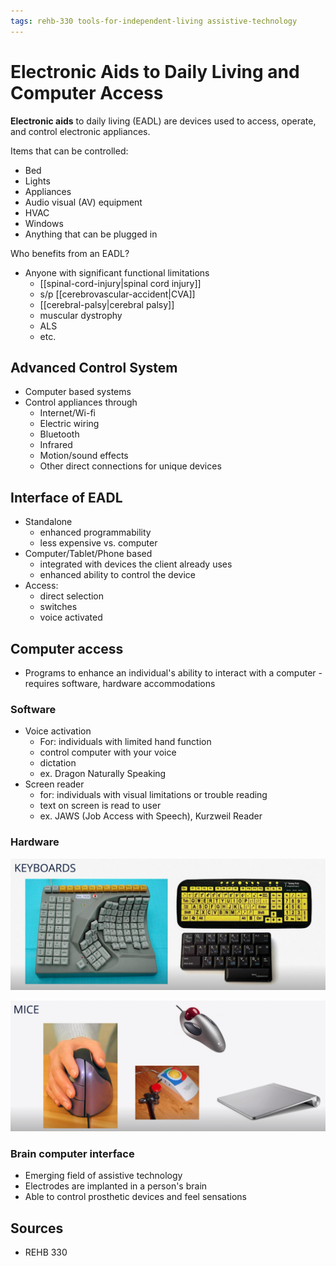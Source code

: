```yaml
---
tags: rehb-330 tools-for-independent-living assistive-technology
---
```


# Electronic Aids to Daily Living and Computer Access

**Electronic aids** to daily living (EADL) are devices used to access, operate, and control electronic appliances.

Items that can be controlled:

- Bed
- Lights
- Appliances
- Audio visual (AV) equipment
- HVAC
- Windows
- Anything that can be plugged in

Who benefits from an EADL?

- Anyone with significant functional limitations
  - [[spinal-cord-injury|spinal cord injury]]
  - s/p [[cerebrovascular-accident|CVA]]
  - [[cerebral-palsy|cerebral palsy]]
  - muscular dystrophy
  - ALS
  - etc.

## Advanced Control System

- Computer based systems
- Control appliances through
  - Internet/Wi-fi
  - Electric wiring
  - Bluetooth
  - Infrared
  - Motion/sound effects
  - Other direct connections for unique devices

## Interface of EADL

- Standalone
  - enhanced programmability
  - less expensive vs. computer
- Computer/Tablet/Phone based
  - integrated with devices the client already uses
  - enhanced ability to control the device
- Access:
  - direct selection
  - switches
  - voice activated

## Computer access

- Programs to enhance an individual's ability to interact with a computer - requires software, hardware accommodations

### Software

- Voice activation
  - For: individuals with limited hand function
  - control computer with your voice
  - dictation
  - ex. Dragon Naturally Speaking
- Screen reader
  - for: individuals with visual limitations or trouble reading
  - text on screen is read to user
  - ex. JAWS (Job Access with Speech), Kurzweil Reader

### Hardware

![EADL keyboards](../assets/eadl-keyboards.png)

![EADL mice](../assets/eadl-mice.png)

### Brain computer interface

- Emerging field of assistive technology
- Electrodes are implanted in a person's brain
- Able to control prosthetic devices and feel sensations

## Sources

- REHB 330
